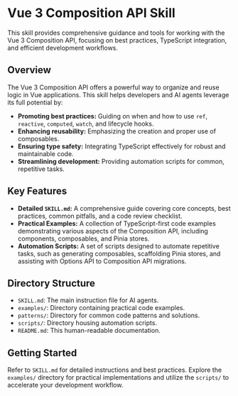 # Vue 3 Composition API Skill

This skill provides comprehensive guidance and tools for working with the Vue 3 Composition API, focusing on best practices, TypeScript integration, and efficient development workflows.

## Overview

The Vue 3 Composition API offers a powerful way to organize and reuse logic in Vue applications. This skill helps developers and AI agents leverage its full potential by:

- **Promoting best practices:** Guiding on when and how to use `ref`, `reactive`, `computed`, `watch`, and lifecycle hooks.
- **Enhancing reusability:** Emphasizing the creation and proper use of composables.
- **Ensuring type safety:** Integrating TypeScript effectively for robust and maintainable code.
- **Streamlining development:** Providing automation scripts for common, repetitive tasks.

## Key Features

- **Detailed `SKILL.md`:** A comprehensive guide covering core concepts, best practices, common pitfalls, and a code review checklist.
- **Practical Examples:** A collection of TypeScript-first code examples demonstrating various aspects of the Composition API, including components, composables, and Pinia stores.
- **Automation Scripts:** A set of scripts designed to automate repetitive tasks, such as generating composables, scaffolding Pinia stores, and assisting with Options API to Composition API migrations.

## Directory Structure

- `SKILL.md`: The main instruction file for AI agents.
- `examples/`: Directory containing practical code examples.
- `patterns/`: Directory for common code patterns and solutions.
- `scripts/`: Directory housing automation scripts.
- `README.md`: This human-readable documentation.

## Getting Started

Refer to `SKILL.md` for detailed instructions and best practices. Explore the `examples/` directory for practical implementations and utilize the `scripts/` to accelerate your development workflow.
